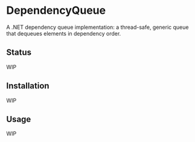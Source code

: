 # DependencyQueue

A .NET dependency queue implementation: a thread-safe, generic queue that
dequeues elements in dependency order.

## Status

WIP

## Installation

WIP

## Usage

WIP

<!--
  Copyright Subatomix Research Inc.
  SPDX-License-Identifier: MIT
-->
